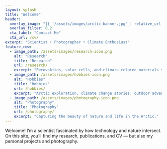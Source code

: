 ```yaml
---
layout: splash
title: "Welcome"
header:
  overlay_image: "{{ '/assets/images/arctic-banner.jpg' | relative_url }}"
  overlay_filter: 0.2
  cta_label: "Contact Me"
  cta_url: /cv/
excerpt: "Scientist • Photographer • Climate Enthusiast"
feature_row:
  - image_path: /assets/images/research-icon.png
    alt: "Research"
    title: "Research"
    url: /research/
    excerpt: "Perovskites, solar cells, and climate-related materials science."
  - image_path: /assets/images/hobbies-icon.png
    alt: "Hobbies"
    title: "Hobbies"
    url: /hobbies/
    excerpt: "Arctic exploration, climate change stories, outdoor adventures."
  - image_path: /assets/images/photography-icon.png
    alt: "Photography"
    title: "Photography"
    url: /photography/
    excerpt: "Capturing the beauty of nature and life in the Arctic."
---
```


Welcome! I’m a scientist fascinated by how technology and nature intersect.  
On this site, you’ll find my research, publications, and CV — but also my personal projects and photography.

